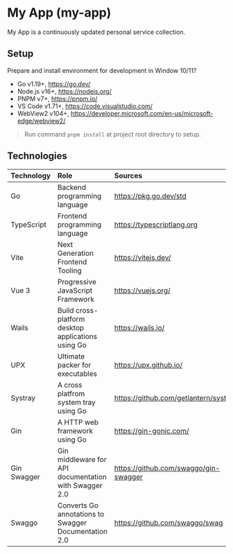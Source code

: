 # My App (my-app)

My App is a continuously updated personal service collection.

## Setup

Prepare and install environment for development in Window 10/11?

- Go v1.19+, https://go.dev/
- Node.js v16+, https://nodejs.org/
- PNPM v7+, https://pnpm.io/
- VS Code v1.71+, https://code.visualstudio.com/
- WebView2 v104+, https://developer.microsoft.com/en-us/microsoft-edge/webview2/

> Run command `pnpm install` at project root directory to setup.

## Technologies

| Technology  | Role                                                  | Sources                               |
| :---------- | :---------------------------------------------------- | :------------------------------------ |
| Go          | Backend programming language                          | https://pkg.go.dev/std                |
| TypeScript  | Frontend programming language                         | https://typescriptlang.org            |
| Vite        | Next Generation Frontend Tooling                      | https://vitejs.dev/                   |
| Vue 3       | Progressive JavaScript Framework                      | https://vuejs.org/                    |
| Wails       | Build cross-platform desktop applications using Go    | https://wails.io/                     |
| UPX         | Ultimate packer for executables                       | https://upx.github.io/                |
| Systray     | A cross platfrom system tray using Go                 | https://github.com/getlantern/systray |
| Gin         | A HTTP web framework using Go                         | https://gin-gonic.com/                |
| Gin Swagger | Gin middleware for API documentation with Swagger 2.0 | https://github.com/swaggo/gin-swagger |
| Swaggo      | Converts Go annotations to Swagger Documentation 2.0  | https://github.com/swaggo/swag        |
